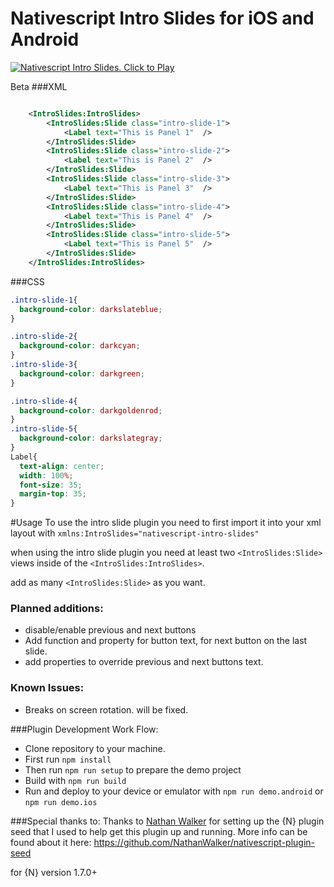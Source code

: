 # Nativescript Intro Slides for iOS and Android

[![Nativescript Intro Slides. Click to Play](https://img.youtube.com/vi/5GGGiNA98TU/0.jpg)](https://www.youtube.com/embed/5GGGiNA98TU)

Beta
###XML
```xml

	<IntroSlides:IntroSlides>
		<IntroSlides:Slide class="intro-slide-1">
			<Label text="This is Panel 1"  />
		</IntroSlides:Slide>
		<IntroSlides:Slide class="intro-slide-2">
			<Label text="This is Panel 2"  />
		</IntroSlides:Slide>
		<IntroSlides:Slide class="intro-slide-3">
			<Label text="This is Panel 3"  />
		</IntroSlides:Slide>
		<IntroSlides:Slide class="intro-slide-4">
			<Label text="This is Panel 4"  />
		</IntroSlides:Slide>
		<IntroSlides:Slide class="intro-slide-5">
			<Label text="This is Panel 5"  />
		</IntroSlides:Slide>
	</IntroSlides:IntroSlides>

```
###CSS
```css
.intro-slide-1{
  background-color: darkslateblue;
}

.intro-slide-2{
  background-color: darkcyan;
}
.intro-slide-3{
  background-color: darkgreen;
}

.intro-slide-4{
  background-color: darkgoldenrod;
}
.intro-slide-5{
  background-color: darkslategray;
}
Label{
  text-align: center;
  width: 100%;
  font-size: 35;
  margin-top: 35;
}

```
#Usage
To use the intro slide plugin you need to first import it into your xml layout with  `xmlns:IntroSlides="nativescript-intro-slides"`

when using the intro slide plugin you need at least two ``<IntroSlides:Slide>`` views inside of the ``<IntroSlides:IntroSlides>``.

add as many ``<IntroSlides:Slide>`` as you want.

### Planned additions:

* disable/enable previous and next buttons
* Add function and property for button text, for next button on the last slide.
* add properties to override previous and next buttons text.

### Known Issues:
* Breaks on screen rotation. will be fixed.

###Plugin Development Work Flow:

* Clone repository to your machine.
* First run `npm install`
* Then run `npm run setup` to prepare the demo project
* Build with `npm run build`
* Run and deploy to your device or emulator with `npm run demo.android` or `npm run demo.ios`


###Special thanks to:
Thanks to [Nathan Walker](https://github.com/NathanWalker) for setting up the {N} plugin seed that I used to help get this plugin up and running. More info can be found about it here:
https://github.com/NathanWalker/nativescript-plugin-seed

for {N} version 1.7.0+